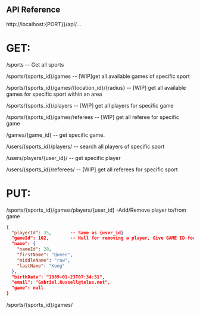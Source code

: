 ## API Reference
http://localhost:{PORT}}/api/...

# GET:

/sports
	-- Get all sports

/sports/{sports_id}/games
	-- [WIP]get all available games of specific sport

/sports/{sports_id}/games/{location_id}/{radius}
	-- [WIP] get all available games for specific sport within an area

/sports/{sports_id}/players
	-- [WIP] get all players for specific game

/sports/{sports_id}/games/referees
	-- [WIP] get all referee for specific game

/games/{game_id}
	-- get specific game.

/users/{sports_id}/players/
	-- search all players of specific sport

/users/players/{user_id}/
	-- get specific player

/users/{sports_id}/referees/
	-- [WIP] get all referees for specific sport

# PUT:

/sports/{sports_id}/games/players/{user_id}				-Add/Remove player to/from game

```json
{
  "playerId": 35,		-- Same as {user_id}
  "gameId": 102,		-- Null for removing a player, Give GAME ID for adding a player to a game.
  "name": {
    "nameId": 28,
    "firstName": "Queen",
    "middleName": "raw",
    "lastName": "Kong"
  },
  "birthDate": "1989-01-23T07:34:31",
  "email": "Gabriel.Russell@telus.net",
  "game": null
}
```

/sports/{sports_id}/games/
